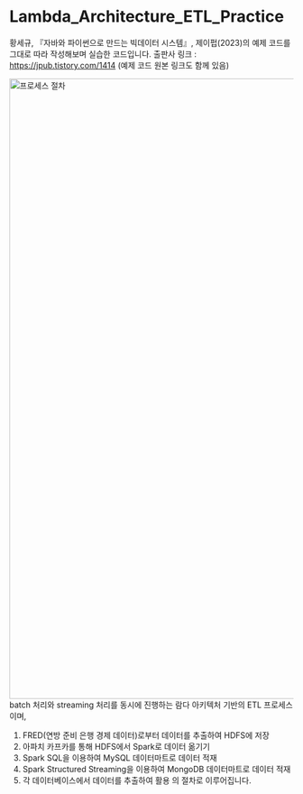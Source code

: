 # Lambda_Architecture_ETL_Practice

황세규, 『자바와 파이썬으로 만드는 빅데이터 시스템』, 제이펍(2023)의 예제 코드를 그대로 따라 작성해보며 실습한 코드입니다.
출판사 링크 : https://jpub.tistory.com/1414 (예제 코드 원본 링크도 함께 있음)

<img width="1100" alt="프로세스 절차" src="https://github.com/user-attachments/assets/14b95c35-5892-4508-94e7-ed41ce57d4eb" />
batch 처리와 streaming 처리를 동시에 진행하는 람다 아키텍처 기반의 ETL 프로세스이며,

1. FRED(연방 준비 은행 경제 데이터)로부터 데이터를 추출하여 HDFS에 저장
2. 아파치 카프카를 통해 HDFS에서 Spark로 데이터 옮기기
3. Spark SQL을 이용하여 MySQL 데이터마트로 데이터 적재
4. Spark Structured Streaming을 이용하여 MongoDB 데이터마트로 데이터 적재
5. 각 데이터베이스에서 데이터를 추출하여 활용
의 절차로 이루어집니다.
